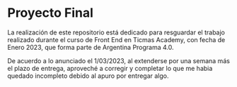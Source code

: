 # Proyecto Final
La realización de este repositorio está dedicado para resguardar el trabajo realizado durante el curso de Front End en Ticmas Academy, con fecha de Enero 2023, que forma parte de Argentina Programa 4.0.

De acuerdo a lo anunciado el 1/03/2023, al extenderse por una semana más el plazo de entrega, aproveché a corregir y completar lo que me habia quedado incompleto debido al apuro por entregar algo.
